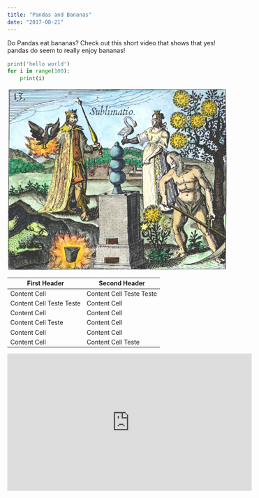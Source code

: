 ```yaml
---
title: "Pandas and Bananas"
date: "2017-08-21"
---
```


Do Pandas eat bananas? Check out this short video that shows that yes! pandas do
seem to really enjoy bananas!

```python
print('hello world')
for i in range(100):
	print(i)
```

![img](https://raw.githubusercontent.com/the-akira/gatsblog/master/static/img1.jpg)

First Header  | Second Header
------------- | -------------
Content Cell  | Content Cell Teste Teste
Content Cell Teste Teste  | Content Cell
Content Cell  | Content Cell
Content Cell Teste  | Content Cell
Content Cell  | Content Cell 
Content Cell  | Content Cell Teste  

<iframe width="560" height="315" src="https://www.youtube.com/embed/4SZl1r2O_bY" frameborder="0" allowfullscreen></iframe>